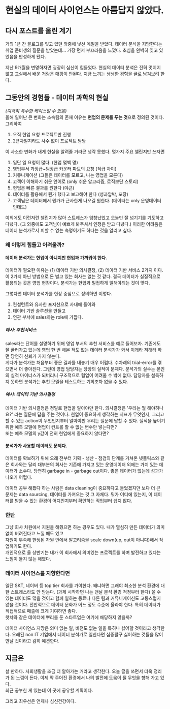 # 현실의 데이터 사이언스는 아름답지 않았다.

## 다시 포스트를 올린 계기

거의 1년 간 블로그를 잊고 있던 와중에 낯선 메일을 받았다. 
데이터 분석을 지망한다는 취업 준비생의 질문을 받았는데... 가장 먼저 부끄러움을 느꼈다. 
초심을 완벽히 잊고 있었음을 반성하게 됐다.  

지난 9개월을 변명하자면 굉장히 심신이 힘들었다. 현실의 데이터 분석은 
전혀 멋지지 않고 교실에서 배운 거랑은 매핑이 안된다. 
지금 느끼는 생생한 경험을 글로 남겨보려 한다.

## 그동안의 경험들 - 데이터 과학의 현실

_(지극히 특수한 케이스일 수 있음)_  
올해 일어난 큰 변화는 소속팀의 존재 이유는 **현업의 문제를 푸는 것**으로 정의된 것이다.
그리하여 

1. 오직 현업 요청 프로젝트만 진행
1. 2년차일지라도 사수 없이 프로젝트 담당

이 사소한 변화가 내게 현실을 알려줄 거라곤 생각 못했다.
몇가지 주요 챌린지만 쓰자면

1. 일단 일 요청이 많다. (현업 몇백 명)
1. 영업부서 과장급~팀장급 카운터 파트의 요청 (직급 차이)
1. 커뮤니케이션 (그들은 데이터를 모르고, 나는 영업을 모른다) 
1. 고객이 이해하기 쉬운 언어로 (only 쉬운 알고리즘, 로직보단 스토리)
1. 현업은 빠른 결과를 원한다 (야근)
1. 데이터를 활용해서 뭔가 했다고 보고해야 한다 (성과압박, 포장)
1. 고객님은 데이터에서 뭔가가 근사한게 나오길 원한다. (데이터는 only 운영데이터인데도) 

이외에도 이런저런 챌린지가 많아 스트레스가 엄청났었고 오늘만 잘 넘기기를 기도하고 다녔다.
(그 와중에도 고객님이 예쁘게 봐주셔서 인정은 받고 다녔다.)
이러한 어려움은 데이터 분석가로서 피할 수 없는 숙명이기도 하다는 것을 알리고 싶다.   

### 왜 이렇게 힘들고 어려울까?

#### 데이터 분석가는 현업이 아니지만 현업과 가까워야 한다.

데이터가 필요한 이유는 (1) 데이터 기반 의사결정, (2) 데이터 기반 서비스 2가지 이다.
이 2가지 아닌 방법으로 돈 벌고 있는 회사는 없는 것 같다.
결국 데이터가 실질적으로 활용되는 곳은 영업 현장이다.
분석가는 현업과 밀접하게 일해야되는 것이 맞다.   

그렇다면 데이터 분석가를 현장 중심으로 정의하면 이렇다. 
1. 컨설턴트와 유사한 포지션으로 사내에 들어와 
1. 데이터 기반 솔루션을 만들고 
1. 연관 부서에 sales하는 role에 가깝다. 

##### 예시: 추천서비스

sales라는 단어를 설명하기 위해 영업 부서의 추천 서비스를 예로 들어보자.
기존에도 잘 굴러가고 있는데 영업 한 번 해본 적도 없는 데이터 분석가가 와서 이래라 저래라 하면 당연히 신뢰가 가지 않는다.  
게다가 분석가는 처음부터 좋은 결과를 내놓기 매우 어렵다. 수차례의 trial-error를 겪으면서 더 좋아진다. 
그런데 영업 담당자는 당장의 실적이 문제다.
분석가의 실수는 본인의 실적 마이너스가 되버리니 구조적으로 협업이 어려울 수 밖에 없다.
담당자를 설득하지 못하면 분석가는 추천 모델을 테스트하는 기회조차 없을 수 있다.   
 

##### 예시: 데이터 기반 의사결정

데이터 기반 의사결정은 정말로 현업을 알아야만 한다.
의사결정은 '우리는 뭘 해야하나요?' 라는 질문에 답을 주는 것이다.
현업이 중요하게 생각하는 지표가 무엇인지, 그리고 할 수 있는 action이 무엇인지부터 알아야만
우리는 질문에 답할 수 있다.
실적을 높이기 위한 예측 모델에 현업이 컨트롤 할 수 없는 변수만 넣는다면?  
또는 예측 모델의 y값이 전혀 현업에게 중요하지 않다면?    


#### 분석가가 사용할 데이터도 문제다.

데이터를 확보하기 위해 오래 전부터 기획 - 생산 - 점검의 단계를 거쳐온 넷플릭스와 같은 회사와는 달리 
대부분의 회사는 기존에 가지고 있는 운영데이터 외에는 가치 있는 데이터가 소수다.
당연히 garbage in - garbage out이다. 좋은 데이터가 없는데 성과가 나오기 어렵다.  

데이터 공부 해봤다 하는 사람은 data cleaning이 중요하다고 들었겠지만 보다 더 큰 문제는 data sourcing, 데이터를 가져오는 것 그 자체다. 
뭐가 어디에 있는지, 이 데이터를 받을 수 있는 환경이 어디인지부터 확인하는 작업부터 쉽지 않다.


### 한탄

그냥 회사 차원에서 지원을 해줬으면 하는 경우도 있다.
내가 열심히 만든 데이터가 의미 없이 버려진다고 느낄 때도 있고  
자원이 부족해 한정된 자원 안에서 알고리즘을 scale down(up, out이 아니다)해서 작업하기도 한다.   
개인적으로 올 상반기는 내가 이 회사에서 의미있는 프로젝트를 하며 발전하고 있다는 느낌이 들지 않는 해였다. 


### 데이터 사이언스를 지향한다면
 
일단 SKT, 네이버 등 top tier 회사를 가야한다. 
왜냐하면 그래야 최소한 분석 환경에 대한 스트레스라도 안 받는다. (과제 시작하면 나는 맨날 분석 환경 걱정부터 한다)
쓸 수 있는 데이터도 많을 것이고 함께 일하는 동료나 다른 팀과 커뮤니케이션도 고통스럽지 않을 것이다.
전반적으로 데이터 문화가 어느 정도 수준에 올라야 한다. 특히 데이터가 직접적으로 매출에 크게 기여하면 좋다.  
왓챠와 같은 데이터에 뿌리를 둔 스타트업은 여기에 해당하지 않을까?  

데이터 사이언스 지망은 의미 없는 일, 비전도 없는 일을 특히나 싫어할 것이라고 생각한다. 
오래된 non IT 기업에서 데이터 분석가로 일한다면 십중팔구 싫어하는 것들을 많이 만날 것이라고 감히 예견한다.


## 지금은

살 만하다. 사회생활을 조금 더 알아가는 거라고 생각한다.
오늘 글을 쓰면서 더욱 정리가 된 느낌이 든다. 
이제 막 주어진 환경에서 나의 발전에 도움이 될 무엇을 향해 가고 있다.  
최근 공부한 게 있는데 이 곳에 공유할 계획이다.  

그리고 최우선은 언제나 심신건강이다. 
